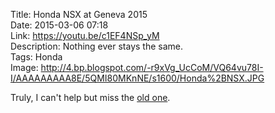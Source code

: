 Title: Honda NSX at Geneva 2015  
Date: 2015-03-06 07:18  
Link: https://youtu.be/c1EF4NSp_yM  
Description: Nothing ever stays the same.  
Tags: Honda  
Image: http://4.bp.blogspot.com/-r9xVg_UcCoM/VQ64vu78I-I/AAAAAAAAA8E/5QMI80MKnNE/s1600/Honda%2BNSX.JPG  

Truly, I can't help but miss the [old one][1].

[1]: https://en.wikipedia.org/wiki/Honda_NSX "Wikipedia: Honda NSX"